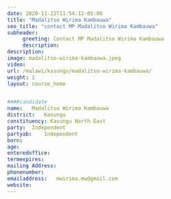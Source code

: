 ```yaml
---
date: 2020-11-22T11:54:12-05:00
title: "Madalitso Wirima Kambauwa"
seo_title: "contact MP Madalitso Wirima Kambauwa"
subheader:
     greeting: Contact MP Madalitso Wirima Kambauwa
     description: 
description: 
image: madalitso-wirima-kambauwa.jpeg
video: 
url: /malawi/kasungu/madalitso-wirima-kambauwa/
weight: 1
layout: course_home


####candidate
name:	Madalitso Wirima Kambauwa
district:	Kasungu
constituency: Kasungu North East
party:	Independent
partyab:	Independent
born:
age: 
enteredoffice:	
termexpires:	
mailing Address:
phonenumber:	
emailaddress:	mwirima.mw@gmail.com
website:	
---
```


